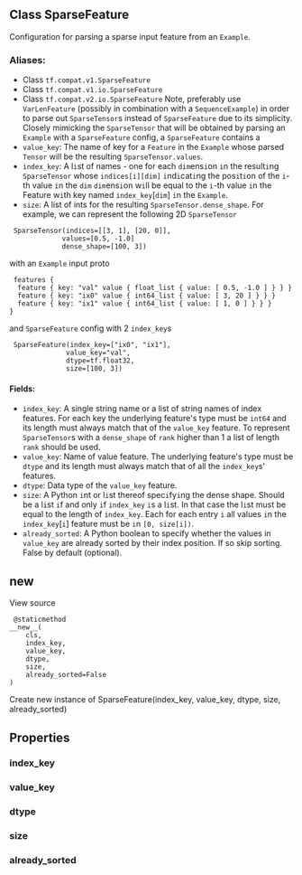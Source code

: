 ## Class SparseFeature
Configuration for parsing a sparse input feature from an `Example`.
### Aliases:
- Class `tf.compat.v1.SparseFeature`
- Class `tf.compat.v1.io.SparseFeature`
- Class `tf.compat.v2.io.SparseFeature`
Note, preferably use `VarLenFeature` (possibly in combination with a `SequenceExample`) in order to parse out `SparseTensor`s instead of `SparseFeature` due to its simplicity.
Closely mimicking the `SparseTensor` that will be obtained by parsing an `Example` with a `SparseFeature` config, a `SparseFeature` contains a
- `value_key`: The name of key for a `Feature` in the `Example` whose parsed `Tensor` will be the resulting `SparseTensor.values`.
- `index_key`: A l`i`st of names - one for each `dim`ens`i`on `i`n the result`i`ng `SparseTensor` whose `indices[i][dim]` `i`nd`i`cat`i`ng the pos`i`t`i`on of the `i`-th value `i`n the `dim` `dim`ens`i`on w`i`ll be equal to the `i`-th value `i`n the Feature w`i`th key named `index_key`[`dim`] `i`n the `Example`.
- `size`: A list of ints for the resulting `SparseTensor.dense_shape`.
For example, we can represent the following 2D `SparseTensor`

```
 SparseTensor(indices=[[3, 1], [20, 0]],
             values=[0.5, -1.0]
             dense_shape=[100, 3])
```
with an `Example` input proto

```
 features {
  feature { key: "val" value { float_list { value: [ 0.5, -1.0 ] } } }
  feature { key: "ix0" value { int64_list { value: [ 3, 20 ] } } }
  feature { key: "ix1" value { int64_list { value: [ 1, 0 ] } } }
}
```
and `SparseFeature` config with 2 `index_key`s

```
 SparseFeature(index_key=["ix0", "ix1"],
              value_key="val",
              dtype=tf.float32,
              size=[100, 3])
```
#### Fields:
- `index_key`: A single string name or a list of string names of index features. For each key the underlying feature's type must be `int64` and its length must always match that of the `value_key` feature. To represent `SparseTensor`s with a `dense_shape` of `rank` higher than 1 a list of length `rank` should be used.
- `value_key`: Name of value feature. The underlying feature's type must be `dtype` and its length must always match that of all the `index_key`s' features.
- `dtype`: Data type of the `value_key` feature.
- `size`: A Python `i`nt or l`i`st thereof spec`i`fy`i`ng the dense shape. Should be a l`i`st `i`f and only `i`f `index_key` `i`s a l`i`st. In that case the l`i`st must be equal to the length of `index_key`. Each for each entry `i` all values `i`n the `index_key`[`i`] feature must be `i`n `[0, size[i])`.
- `already_sorted`: A Python boolean to specify whether the values in `value_key` are already sorted by their index position. If so skip sorting. False by default (optional).
## __new__
View source

```
 @staticmethod
__new__(
    cls,
    index_key,
    value_key,
    dtype,
    size,
    already_sorted=False
)
```
Create new instance of SparseFeature(index_key, value_key, dtype, size, already_sorted)
## Properties
### index_key
### value_key
### dtype
### size
### already_sorted

